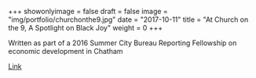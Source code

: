 +++
showonlyimage = false
draft = false
image = "img/portfolio/churchonthe9.jpg"
date = "2017-10-11"
title = "At Church on the 9, A Spotlight on Black Joy"
weight = 0
+++

Written as part of a 2016 Summer City Bureau Reporting Fellowship on economic development in Chatham

<!--more-->

[Link](http://www.chicagomag.com/city-life/August-2016/Chatham-Church-on-the-9/)
